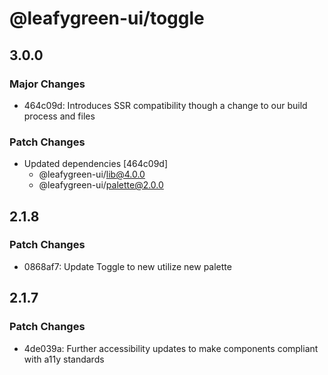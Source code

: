 # @leafygreen-ui/toggle

## 3.0.0

### Major Changes

- 464c09d: Introduces SSR compatibility though a change to our build process and files

### Patch Changes

- Updated dependencies [464c09d]
  - @leafygreen-ui/lib@4.0.0
  - @leafygreen-ui/palette@2.0.0

## 2.1.8

### Patch Changes

- 0868af7: Update Toggle to new utilize new palette

## 2.1.7

### Patch Changes

- 4de039a: Further accessibility updates to make components compliant with a11y standards
